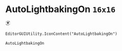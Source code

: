 # AutoLightbakingOn `16x16`
<img src="/img/AutoLightbakingOn.png" width=16 height=16>

``` CSharp
EditorGUIUtility.IconContent("AutoLightbakingOn")
```
```
AutoLightbakingOn
```
